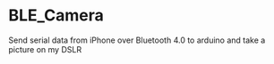 BLE_Camera
==========

Send serial data from iPhone over Bluetooth 4.0 to arduino and take a picture on my DSLR